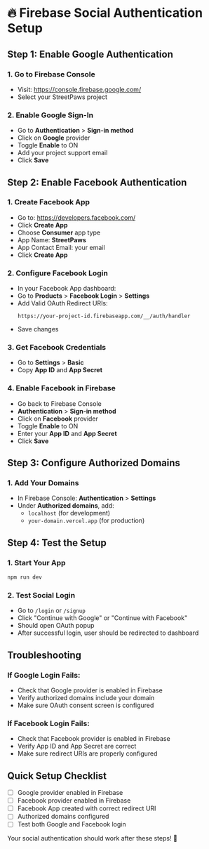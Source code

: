 # 🔥 Firebase Social Authentication Setup

## Step 1: Enable Google Authentication

### 1. Go to Firebase Console
- Visit: https://console.firebase.google.com/
- Select your StreetPaws project

### 2. Enable Google Sign-In
- Go to **Authentication** > **Sign-in method**
- Click on **Google** provider
- Toggle **Enable** to ON
- Add your project support email
- Click **Save**

## Step 2: Enable Facebook Authentication

### 1. Create Facebook App
- Go to: https://developers.facebook.com/
- Click **Create App**
- Choose **Consumer** app type
- App Name: **StreetPaws**
- App Contact Email: your email
- Click **Create App**

### 2. Configure Facebook Login
- In your Facebook App dashboard:
- Go to **Products** > **Facebook Login** > **Settings**
- Add Valid OAuth Redirect URIs:
  ```
  https://your-project-id.firebaseapp.com/__/auth/handler
  ```
- Save changes

### 3. Get Facebook Credentials
- Go to **Settings** > **Basic**
- Copy **App ID** and **App Secret**

### 4. Enable Facebook in Firebase
- Go back to Firebase Console
- **Authentication** > **Sign-in method**
- Click on **Facebook** provider
- Toggle **Enable** to ON
- Enter your **App ID** and **App Secret**
- Click **Save**

## Step 3: Configure Authorized Domains

### 1. Add Your Domains
- In Firebase Console: **Authentication** > **Settings**
- Under **Authorized domains**, add:
  - `localhost` (for development)
  - `your-domain.vercel.app` (for production)

## Step 4: Test the Setup

### 1. Start Your App
```bash
npm run dev
```

### 2. Test Social Login
- Go to `/login` or `/signup`
- Click "Continue with Google" or "Continue with Facebook"
- Should open OAuth popup
- After successful login, user should be redirected to dashboard

## Troubleshooting

### If Google Login Fails:
- Check that Google provider is enabled in Firebase
- Verify authorized domains include your domain
- Make sure OAuth consent screen is configured

### If Facebook Login Fails:
- Check that Facebook provider is enabled in Firebase
- Verify App ID and App Secret are correct
- Make sure redirect URIs are properly configured

## Quick Setup Checklist

- [ ] Google provider enabled in Firebase
- [ ] Facebook provider enabled in Firebase
- [ ] Facebook App created with correct redirect URI
- [ ] Authorized domains configured
- [ ] Test both Google and Facebook login

Your social authentication should work after these steps! 🎉
